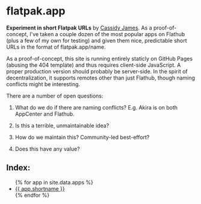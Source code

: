 # flatpak.app

**Experiment in short Flatpak URLs** by [Cassidy James](https://cassidyjames.com). As a proof-of-concept, I've taken a couple dozen of the most popular apps on Flathub (plus a few of my own for testing) and given them nice, predictable short URLs in the format of flatpak.app/name.

As a proof-of-concept, this site is running entirely staticly on GitHub Pages (abusing the 404 template) and thus requires client-side JavaScript. A proper production version should probably be server-side. In the spirit of decentralization, it supports remotes other than just Flathub, though naming conflicts might be interesting.

There are a number of open questions:

1. What do we do if there are naming conflicts? E.g. Akira is on both AppCenter and Flathub.

2. Is this a terrible, unmaintainable idea?

3. How do we maintain this? Community-led best-effort?

4. Does this have any value?

## Index:

<ul>
{% for app in site.data.apps %}
  <li>
    <a href="{{ site.baseurl }}/{{ app.shortname }}">
      {{ app.shortname }}
    </a>
  </li>
{% endfor %}
</ul>
